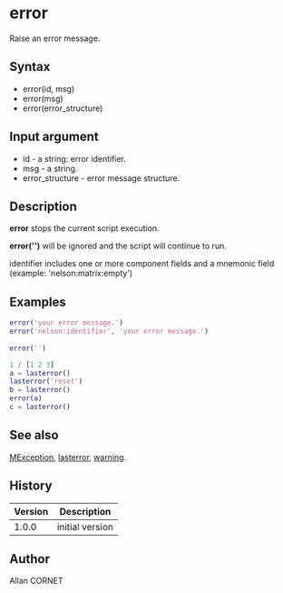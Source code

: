 

# error

Raise an error message.

## Syntax

- error(id, msg)
- error(msg)
- error(error_structure)

## Input argument

 - id - a string: error identifier.
 - msg - a string.
 - error_structure - error message structure.

## Description


  <p><b>error</b> stops the current script execution.</p>
  <p><b>error('')</b> will be ignored and the script will continue to run.</p>
  <p>identifier includes one or more component fields and a mnemonic field (example: 'nelson:matrix:empty')</p>


## Examples

```matlab
error('your error message.')
error('nelson:identifier', 'your error message.')
  
error('')
```
```matlab
1 / [1 2 3]
a = lasterror()
lasterror('reset')
b = lasterror()
error(a)
c = lasterror()
```

## See also

[MException](MException.md), [lasterror](lasterror.md), [warning](warning.md).
## History

|Version|Description|
|------|------|
|1.0.0|initial version|


## Author

Allan CORNET




